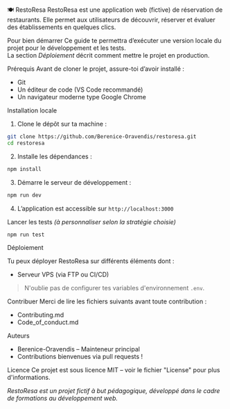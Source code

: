 🍽️ RestoResa
RestoResa est une application web (fictive) de réservation de restaurants. Elle permet aux utilisateurs de découvrir, réserver et évaluer des établissements en quelques clics.  

Pour bien démarrer
Ce guide te permettra d’exécuter une version locale du projet pour le développement et les tests.  
La section _Déploiement_ décrit comment mettre le projet en production.

Prérequis
Avant de cloner le projet, assure-toi d’avoir installé :
- Git
- Un éditeur de code (VS Code recommandé)
- Un navigateur moderne type Google Chrome 

Installation locale
1. Clone le dépôt sur ta machine :

```bash
git clone https://github.com/Berenice-Oravendis/restoresa.git 
cd restoresa
````

2. Installe les dépendances :
```bash
npm install
```

3. Démarre le serveur de développement :
```bash
npm run dev
```

4. L’application est accessible sur `http://localhost:3000`


Lancer les tests
*(à personnaliser selon la stratégie choisie)*

```bash
npm run test
```

Déploiement

Tu peux déployer RestoResa sur différents éléments dont :
* Serveur VPS (via FTP ou CI/CD)

> N'oublie pas de configurer tes variables d'environnement `.env`.

Contribuer
Merci de lire les fichiers suivants avant toute contribution :

* Contributing.md
* Code_of_conduct.md


Auteurs
* Berenice-Oravendis – Mainteneur principal
* Contributions bienvenues via pull requests !


Licence
Ce projet est sous licence MIT – voir le fichier "License" pour plus d'informations.

*RestoResa est un projet fictif à but pédagogique, développé dans le cadre de formations au développement web.*
